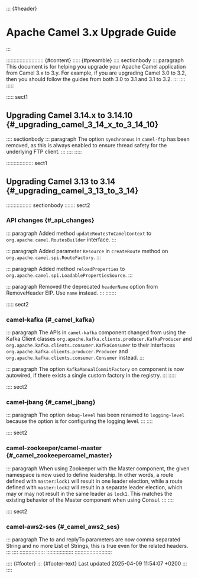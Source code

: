 ::: {#header}
# Apache Camel 3.x Upgrade Guide
:::

::::::::::::::::::::::::: {#content}
::::: {#preamble}
:::: sectionbody
::: paragraph
This document is for helping you upgrade your Apache Camel application
from Camel 3.x to 3.y. For example, if you are upgrading Camel 3.0 to
3.2, then you should follow the guides from both 3.0 to 3.1 and 3.1 to
3.2.
:::
::::
:::::

::::: sect1
## Upgrading Camel 3.14.x to 3.14.10 {#_upgrading_camel_3_14_x_to_3_14_10}

:::: sectionbody
::: paragraph
The option `synchronous` in `camel-ftp` has been removed, as this is
always enabled to ensure thread safety for the underlying FTP client.
:::
::::
:::::

:::::::::::::::::: sect1
## Upgrading Camel 3.13 to 3.14 {#_upgrading_camel_3_13_to_3_14}

::::::::::::::::: sectionbody
::::::: sect2
### API changes {#_api_changes}

::: paragraph
Added method `updateRoutesToCamelContext` to
`org.apache.camel.RoutesBuilder` interface.
:::

::: paragraph
Added parameter `Resource` in `createRoute` method on
`org.apache.camel.spi.RouteFactory`.
:::

::: paragraph
Added method `reloadProperties` to
`org.apache.camel.spi.LoadablePropertiesSource`.
:::

::: paragraph
Removed the deprecated `headerName` option from RemoveHeader EIP. Use
`name` instead.
:::
:::::::

::::: sect2
### camel-kafka {#_camel_kafka}

::: paragraph
The APIs in `camel-kafka` component changed from using the Kafka Client
classes `org.apache.kafka.clients.producer.KafkaProducer` and
`org.apache.kafka.clients.consumer.KafkaConsumer` to their interfaces
`org.apache.kafka.clients.producer.Producer` and
`org.apache.kafka.clients.consumer.Consumer` instead.
:::

::: paragraph
The option `KafkaManualCommitFactory` on component is now autowired, if
there exists a single custom factory in the registry.
:::
:::::

:::: sect2
### camel-jbang {#_camel_jbang}

::: paragraph
The option `debug-level` has been renamed to `logging-level` because the
option is for configuring the logging level.
:::
::::

:::: sect2
### camel-zookeeper/camel-master {#_camel_zookeepercamel_master}

::: paragraph
When using Zookeeper with the Master component, the given namespace is
now used to define leadership. In other words, a route defined with
`master:lock1` will result in one leader election, while a route defined
with `master:lock2` will result in a separate leader election, which may
or may not result in the same leader as `lock1`. This matches the
existing behavior of the Master component when using Consul.
:::
::::

:::: sect2
### camel-aws2-ses {#_camel_aws2_ses}

::: paragraph
The to and replyTo parameters are now comma separated String and no more
List of Strings, this is true even for the related headers.
:::
::::
:::::::::::::::::
::::::::::::::::::
:::::::::::::::::::::::::

:::: {#footer}
::: {#footer-text}
Last updated 2025-04-09 11:54:07 +0200
:::
::::
